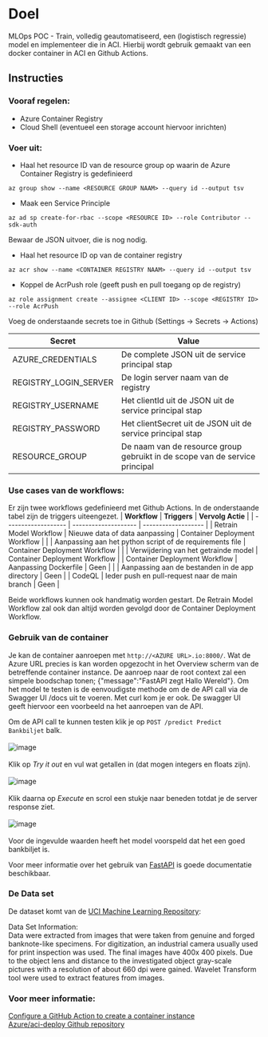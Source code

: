 # Doel
MLOps POC - Train, volledig geautomatiseerd, een (logistisch regressie) model en implementeer die in ACI. Hierbij wordt gebruik gemaakt van een docker container in ACI en Github Actions.<br>


## Instructies

### Vooraf regelen:
- Azure Container Registry
- Cloud Shell (eventueel een storage account hiervoor inrichten)

### Voer uit:
- Haal het resource ID van de resource group op waarin de Azure Container Registry is gedefinieerd
```
az group show --name <RESOURCE GROUP NAAM> --query id --output tsv
```

- Maak een Service Principle
```
az ad sp create-for-rbac --scope <RESOURCE ID> --role Contributor --sdk-auth
```
Bewaar de JSON uitvoer, die is nog nodig.

- Haal het resource ID op van de container registry
```
az acr show --name <CONTAINER REGISTRY NAAM> --query id --output tsv
```

- Koppel de AcrPush role (geeft push en pull toegang op de registry)
```
az role assignment create --assignee <CLIENT ID> --scope <REGISTRY ID> --role AcrPush
```

Voeg de onderstaande secrets toe in Github (Settings -> Secrets -> Actions)

| **Secret**        | **Value**         |
| ----------------- |-------------------|
| AZURE_CREDENTIALS | De complete JSON uit de service principal stap |
| REGISTRY_LOGIN_SERVER | De login server naam van de registry |
| REGISTRY_USERNAME | Het clientId uit de JSON uit de service principal stap |
| REGISTRY_PASSWORD | Het clientSecret uit de JSON uit de service principal stap |
| RESOURCE_GROUP | De naam van de resource group gebruikt in de scope van de service principal |


### Use cases van de workflows:
Er zijn twee workflows gedefinieerd met Github Actions. In de onderstaande tabel zijn de triggers uiteengezet.
| **Workflow**        | **Triggers**         | **Vervolg Actie**   |
| ------------------- | -------------------- | ------------------- |
| Retrain Model Workflow | Nieuwe data of data aanpassing | Container Deployment Workflow |
|              | Aanpassing aan het python script of de requirements file | Container Deployment Workflow |
|              | Verwijdering van het getrainde model | Container Deployment Workflow |
| Container Deployment Workflow | Aanpassing Dockerfile | Geen |
|                               | Aanpassing aan de bestanden in de app directory | Geen |
| CodeQL | Ieder push en pull-request naar de main branch | Geen    |

Beide workflows kunnen ook handmatig worden gestart. De Retrain Model Workflow zal ook dan altijd worden gevolgd door de Container Deployment Workflow.


### Gebruik van de container
Je kan de container aanroepen met ```http://<AZURE URL>.io:8000/```. Wat de Azure URL precies is kan worden opgezocht in het Overview scherm van de betreffende container instance. De aanroep naar de root context zal een simpele boodschap tonen; {"message":"FastAPI zegt Hallo Wereld"}. Om het model te testen is de eenvoudigste methode om de de API call via de Swagger UI /docs uit te voeren. Met curl kom je er ook. De swagger UI geeft hiervoor een voorbeeld na het aanroepen van de API.

Om de API call te kunnen testen klik je op ```POST /predict Predict Bankbiljet``` balk.<br><br>
![image](https://user-images.githubusercontent.com/57792298/178727346-20b3326b-e23f-4e2a-a47e-2f9b221102b1.png)<br><br>
Klik op *Try it out* en vul wat getallen in (dat mogen integers en floats zijn).<br><br>
![image](https://user-images.githubusercontent.com/57792298/178727631-9d2197d4-38f6-4f8c-9e35-dab46781b736.png)<br><br>
Klik daarna op *Execute* en scrol een stukje naar beneden totdat je de server response ziet.<br><br>
![image](https://user-images.githubusercontent.com/57792298/178727910-00db5d50-ebb8-4ad5-b48f-1b70ae07332f.png)<br><br>
Voor de ingevulde waarden heeft het model voorspeld dat het een goed bankbiljet is.

Voor meer informatie over het gebruik van [FastAPI](https://fastapi.tiangolo.com/ "FastAPI documentatie") is goede documentatie beschikbaar.

### De Data set
De dataset komt van de [UCI Machine Learning Repository](https://archive.ics.uci.edu/ml/datasets/banknote+authentication "UCI Machine Learning Repository"):

Data Set Information:<br>
Data were extracted from images that were taken from genuine and forged banknote-like specimens. For digitization, an industrial camera usually used for print inspection was used. The final images have 400x 400 pixels. Due to the object lens and distance to the investigated object gray-scale pictures with a resolution of about 660 dpi were gained. Wavelet Transform tool were used to extract features from images.

### Voor meer informatie:
[Configure a GitHub Action to create a container instance](https://docs.microsoft.com/en-us/azure/container-instances/container-instances-github-action)<br>
[Azure/aci-deploy Github repository](https://github.com/Azure/aci-deploy)
